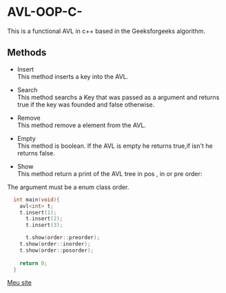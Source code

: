 # AVL-OOP-C-
This is a functional AVL in c++ based in the Geeksforgeeks algorithm. 

## Methods
* Insert  
This method inserts a key into the AVL.

* Search  
This method searchs a Key that was passed as a argument and returns true if the key was founded and false otherwise.

* Remove  
This method remove a element from the AVL.

* Empty  
This method is boolean. If the AVL is empty he returns true,if isn't he returns false.

* Show  
This method return a print of the AVL tree in pos , in or pre order:
  
The argument must be a enum class order.

```c++
  int main(void){
    avl<int> t;
  	t.insert(1);
	  t.insert(2);
	  t.insert(3);

	  t.show(order::preorder);
    t.show(order::inorder);
    t.show(order::posorder);
    
    return 0;
  }
```

[Meu site](http://cin.ufpe.br/~mhco/ "My Website")

